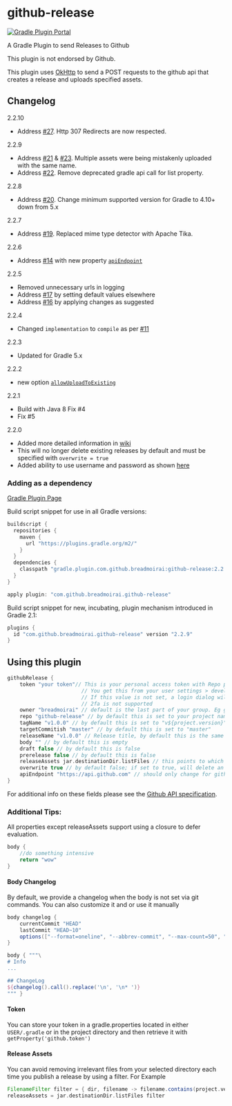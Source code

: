 # github-release
[![Gradle Plugin Portal](https://img.shields.io/badge/version-2.2.10-blue.svg)](https://plugins.gradle.org/plugin/com.github.breadmoirai.github-release/2.2.10)

[i27]: https://github.com/BreadMoirai/github-release-gradle-plugin/issues/27
[i23]: https://github.com/BreadMoirai/github-release-gradle-plugin/issues/23
[i22]: https://github.com/BreadMoirai/github-release-gradle-plugin/issues/22
[i21]: https://github.com/BreadMoirai/github-release-gradle-plugin/issues/21
[i20]: https://github.com/BreadMoirai/github-release-gradle-plugin/issues/20
[i19]: https://github.com/BreadMoirai/github-release-gradle-plugin/issues/19
[i17]: https://github.com/BreadMoirai/github-release-gradle-plugin/issues/17
[i16]: https://github.com/BreadMoirai/github-release-gradle-plugin/issues/16
[i14]: https://github.com/BreadMoirai/github-release-gradle-plugin/issues/14
[i11]: https://github.com/BreadMoirai/github-release-gradle-plugin/issues/11


A Gradle Plugin to send Releases to Github

This plugin is not endorsed by Github.

This plugin uses [OkHttp](http://square.github.io/okhttp/) to send a POST requests to the github api that creates a release and uploads specified assets.

## Changelog
2.2.10
- Address [#27][i27]. Http 307 Redirects are now respected.

2.2.9
- Address [#21][i21] & [#23][i23]. Multiple assets were being mistakenly uploaded with the same name.
- Address [#22][i22]. Remove deprecated gradle api call for list property.
 
2.2.8
- Address [#20][i20]. Change minimum supported version for Gradle to 4.10+ down from 5.x

2.2.7
- Address [#19][i19]. Replaced mime type detector with Apache Tika.

2.2.6
- Address [#14][i14] with new property [`apiEndpoint`](https://github.com/BreadMoirai/github-release-gradle-plugin/wiki#apiEndpoint)

2.2.5
- Removed unnecessary urls in logging
- Address [#17][i17] by setting default values elsewhere
- Address [#16][i16] by applying changes as suggested 

2.2.4
- Changed `implementation` to `compile` as per [#11][i11]

2.2.3
- Updated for Gradle 5.x

2.2.2
- new option [`allowUploadToExisting`](https://github.com/BreadMoirai/github-release-gradle-plugin/wiki#allowUploadToExisting)

2.2.1
- Build with Java 8 Fix #4
- Fix #5

2.2.0
- Added more detailed information in [wiki](https://github.com/BreadMoirai/github-release-gradle-plugin/wiki)
- This will no longer delete existing releases by default and must be specified with `overwrite = true`
- Added ability to use username and password as shown [here](https://github.com/BreadMoirai/github-release-gradle-plugin/wiki#authorization)

### Adding as a dependency

[Gradle Plugin Page](https://plugins.gradle.org/plugin/com.github.breadmoirai.github-release)

Build script snippet for use in all Gradle versions:
```gradle
buildscript {
  repositories {
    maven {
      url "https://plugins.gradle.org/m2/"
    }
  }
  dependencies {
    classpath "gradle.plugin.com.github.breadmoirai:github-release:2.2.9"
  }
}

apply plugin: "com.github.breadmoirai.github-release"
```

Build script snippet for new, incubating, plugin mechanism introduced in Gradle 2.1:
```groovy
plugins {
  id "com.github.breadmoirai.github-release" version "2.2.9"
}
```

## Using this plugin

```groovy
githubRelease {
    token "your token"// This is your personal access token with Repo permissions
                        // You get this from your user settings > developer settings
                        // If this value is not set, a login dialog will prompt you for your credentials.
                        // 2fa is not supported
    owner "breadmoirai" // default is the last part of your group. Eg group: "com.github.breadmoirai" => owner: "breadmoirai"
    repo "github-release" // by default this is set to your project name
    tagName "v1.0.0" // by default this is set to "v${project.version}"
    targetCommitish "master" // by default this is set to "master"
    releaseName "v1.0.0" // Release title, by default this is the same as the tagName
    body "" // by default this is empty
    draft false // by default this is false
    prerelease false // by default this is false
    releaseAssets jar.destinationDir.listFiles // this points to which files you want to upload as assets with your release
    overwrite true // by default false; if set to true, will delete an existing release with the same tag and name
    apiEndpoint "https://api.github.com" // should only change for github enterprise users
}
```
For additional info on these fields please see the [Github API specification](https://developer.github.com/v3/repos/releases/#create-a-release).


### Additional Tips:

All properties except releaseAssets support using a closure to defer evaluation.
```groovy
body {
    //do something intensive
    return "wow"
}
```
#### Body Changelog
By default, we provide a changelog when the body is not set via git commands.
You can also customize it and or use it manually
```groovy
body changelog {
    currentCommit "HEAD"
    lastCommit "HEAD~10"
    options(["--format=oneline", "--abbrev-commit", "--max-count=50", "graph"])
}
```
```groovy
body { """\
# Info
...

## ChangeLog
${changelog().call().replace('\n', '\n* ')}
""" }
```


#### Token
You can store your token in a gradle.properties located in either `USER/.gradle` or in the project directory and then retrieve it with `getProperty('github.token')`

#### Release Assets
You can avoid removing irrelevant files from your selected directory each time you publish a release by using a filter. 
For Example 
```groovy
FilenameFilter filter = { dir, filename -> filename.contains(project.version) }
releaseAssets = jar.destinationDir.listFiles filter
```
